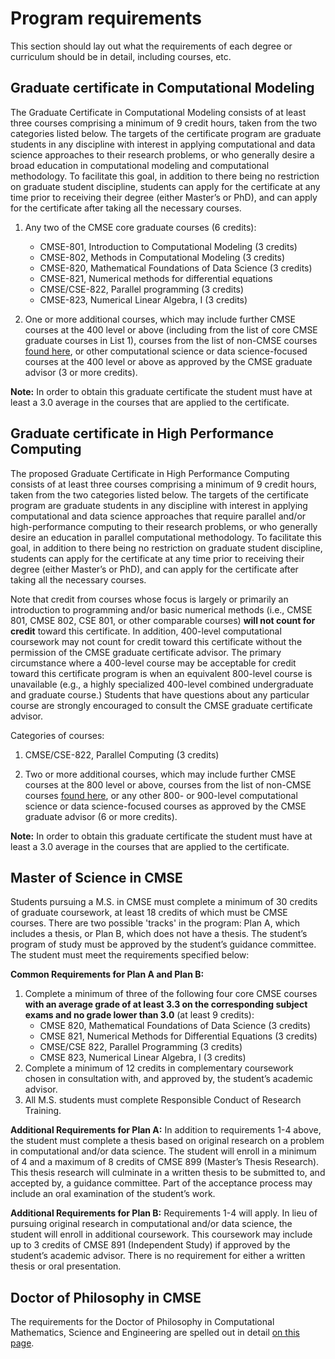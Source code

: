 # Program requirements

This section should lay out what the requirements of each degree or curriculum should be in detail, including courses, etc.


## Graduate certificate in Computational Modeling  

The Graduate Certificate in Computational Modeling consists of at least three courses comprising a minimum of 9 credit hours, taken from the two categories listed below.  The targets of the certificate program are graduate students in any discipline with interest in applying computational and data science approaches to their research problems, or who generally desire a broad education in computational modeling and computational methodology.  To facilitate this goal, in addition to there being no restriction on graduate student discipline, students can apply for the certificate at any time prior to receiving their degree (either Master’s or PhD), and can apply for the certificate after taking all the necessary courses. 1. Any two of the CMSE core graduate courses (6 credits):      * CMSE-801, Introduction to Computational Modeling (3 credits)
    * CMSE-802, Methods in Computational Modeling (3 credits)      * CMSE-820, Mathematical Foundations of Data Science (3 credits)  
    * CMSE-821, Numerical methods for differential equations    * CMSE/CSE-822, Parallel programming (3 credits) 
    * CMSE-823, Numerical Linear Algebra, I (3 credits)

2.  One or more additional courses, which may include further CMSE courses at the 400 level or above (including from the list of core CMSE graduate courses in List 1), courses from the list of non-CMSE courses [found here](./Course_Descriptions.html), or other computational science or data science-focused courses at the 400 level or above as approved by the CMSE graduate advisor (3 or more credits).

**Note:** In order to obtain this graduate certificate the student must have at least a 3.0 average in the courses that are applied to the certificate.


## Graduate certificate in High Performance Computing  

The proposed Graduate Certificate in High Performance Computing consists of at least three courses comprising a minimum of 9 credit hours, taken from the two categories listed below. The targets of the certificate program are graduate students in any discipline with interest in applying computational and data science approaches that require parallel and/or high-performance computing to their research problems, or who generally desire an education in parallel computational methodology. To facilitate this goal, in addition to there being no restriction on graduate student discipline, students can apply for the certificate at any time prior to receiving their degree (either Master’s or PhD), and can apply for the certificate after taking all the necessary courses.
Note that credit from courses whose focus is largely or primarily an introduction to programming and/or basic numerical methods (i.e., CMSE 801, CMSE 802, CSE 801, or other comparable courses) **will not count for credit** toward this certificate. In addition, 400-level computational coursework may not count for credit toward this certificate without the permission of the CMSE graduate certificate advisor. The primary circumstance where a 400-level course may be acceptable for credit toward this certificate program is when an equivalent 800-level course is unavailable (e.g., a highly specialized 400-level combined undergraduate and graduate course.) Students that have questions about any particular course are strongly encouraged to consult the CMSE graduate certificate advisor.

Categories of courses:

1. CMSE/CSE-822, Parallel Computing (3 credits)  
2. Two or more additional courses, which may include further CMSE courses at the 800 level or above, courses from the list of non-CMSE courses [found here](./Course_Descriptions.html), or any other 800- or 900-level computational science or data science-focused courses as approved by the CMSE graduate advisor (6 or more credits).

**Note:** In order to obtain this graduate certificate the student must have at least a 3.0 average in the courses that are applied to the certificate.


## Master of Science in CMSE  

Students pursuing a M.S. in CMSE must complete a minimum of 30 credits of graduate coursework, at least 18 credits of which must be CMSE courses. There are two possible 'tracks' in the program: Plan A, which includes a thesis, or Plan B, which does not have a thesis. The student’s program of study must be approved by the student’s guidance committee. The student must meet the requirements specified below:
**Common Requirements for Plan A and Plan B:**  1. Complete a minimum of three of the following four core CMSE courses **with an average grade of at least 3.3 on the corresponding subject exams and no grade lower than 3.0** (at least 9 credits):
    * CMSE 820, Mathematical Foundations of Data Science (3 credits)  
    * CMSE 821, Numerical Methods for Differential Equations (3 credits)  
    * CMSE/CSE 822, Parallel Programming (3 credits)  
    * CMSE 823, Numerical Linear Algebra, I (3 credits)  
2. Complete a minimum of 12 credits in complementary coursework chosen in consultation with, and approved by, the student’s academic advisor.  
3. All M.S. students must complete Responsible Conduct of Research Training.**Additional Requirements for Plan A:** In addition to requirements 1-4 above, the student must complete a thesis based on original research on a problem in computational and/or data science. The student will enroll in a minimum of 4 and a maximum of 8 credits of CMSE 899 (Master’s Thesis Research). This thesis research will culminate in a written thesis to be submitted to, and accepted by, a guidance committee. Part of the acceptance process may include an oral examination of the student’s work.
**Additional Requirements for Plan B:** Requirements 1-4 will apply. In lieu of pursuing original research in computational and/or data science, the student will enroll in additional coursework. This coursework may include up to 3 credits of CMSE 891 (Independent Study) if approved by the student’s academic advisor. There is no requirement for either a written thesis or oral presentation.


## Doctor of Philosophy in CMSE  

The requirements for the Doctor of Philosophy in Computational Mathematics, Science and Engineering are spelled out in detail 
[on this page](./PhD_Program_Requirements.html).

